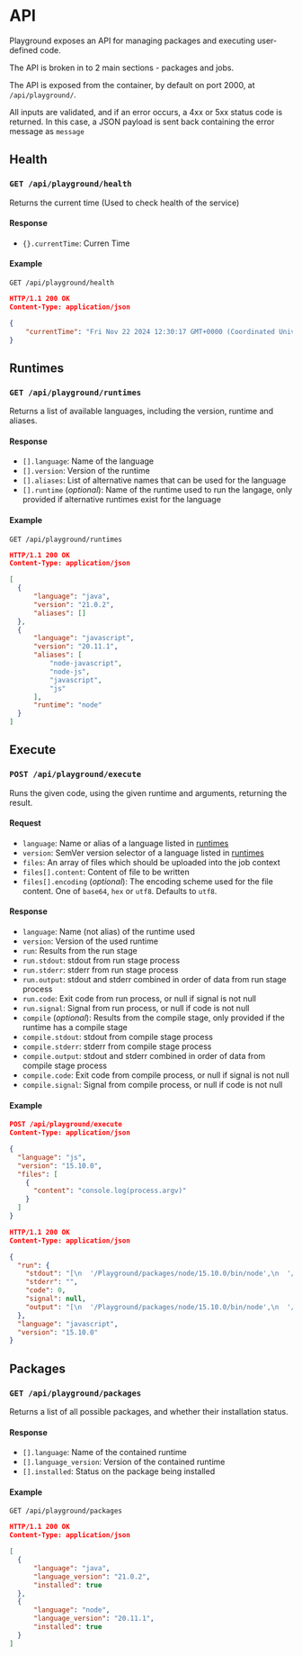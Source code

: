 # API

Playground exposes an API for managing packages and executing user-defined code.

The API is broken in to 2 main sections - packages and jobs.

The API is exposed from the container, by default on port 2000, at `/api/playground/`.

All inputs are validated, and if an error occurs, a 4xx or 5xx status code is returned.
In this case, a JSON payload is sent back containing the error message as `message`


## Health

### `GET /api/playground/health`

Returns the current time (Used to check health of the service)

#### Response
-   `{}.currentTime`: Curren Time

#### Example

```
GET /api/playground/health
```

```json
HTTP/1.1 200 OK
Content-Type: application/json

{
    "currentTime": "Fri Nov 22 2024 12:30:17 GMT+0000 (Coordinated Universal Time)"
}
```

## Runtimes

### `GET /api/playground/runtimes`

Returns a list of available languages, including the version, runtime and aliases.

#### Response

-   `[].language`: Name of the language
-   `[].version`: Version of the runtime
-   `[].aliases`: List of alternative names that can be used for the language
-   `[].runtime` (_optional_): Name of the runtime used to run the langage, only provided if alternative runtimes exist for the language

#### Example

```
GET /api/playground/runtimes
```

```json
HTTP/1.1 200 OK
Content-Type: application/json

[
  {
      "language": "java",
      "version": "21.0.2",
      "aliases": []
  },
  {
      "language": "javascript",
      "version": "20.11.1",
      "aliases": [
          "node-javascript",
          "node-js",
          "javascript",
          "js"
      ],
      "runtime": "node"
  }
]
```

## Execute

### `POST /api/playground/execute`

Runs the given code, using the given runtime and arguments, returning the result.

#### Request

-   `language`: Name or alias of a language listed in [runtimes](#runtimes)
-   `version`: SemVer version selector of a language listed in [runtimes](#runtimes)
-   `files`: An array of files which should be uploaded into the job context
-   `files[].content`: Content of file to be written
-   `files[].encoding` (_optional_): The encoding scheme used for the file content. One of `base64`, `hex` or `utf8`. Defaults to `utf8`.

#### Response

-   `language`: Name (not alias) of the runtime used
-   `version`: Version of the used runtime
-   `run`: Results from the run stage
-   `run.stdout`: stdout from run stage process
-   `run.stderr`: stderr from run stage process
-   `run.output`: stdout and stderr combined in order of data from run stage process
-   `run.code`: Exit code from run process, or null if signal is not null
-   `run.signal`: Signal from run process, or null if code is not null
-   `compile` (_optional_): Results from the compile stage, only provided if the runtime has a compile stage
-   `compile.stdout`: stdout from compile stage process
-   `compile.stderr`: stderr from compile stage process
-   `compile.output`: stdout and stderr combined in order of data from compile stage process
-   `compile.code`: Exit code from compile process, or null if signal is not null
-   `compile.signal`: Signal from compile process, or null if code is not null

#### Example

```json
POST /api/playground/execute
Content-Type: application/json

{
  "language": "js",
  "version": "15.10.0",
  "files": [
    {
      "content": "console.log(process.argv)"
    }
  ]
}
```

```json
HTTP/1.1 200 OK
Content-Type: application/json

{
  "run": {
    "stdout": "[\n  '/Playground/packages/node/15.10.0/bin/node',\n  '/Playground/jobs/e87afa0d-6c2a-40b8-a824-ffb9c5c6cb64/my_cool_code.js',\n  '1',\n  '2',\n  '3'\n]\n",
    "stderr": "",
    "code": 0,
    "signal": null,
    "output": "[\n  '/Playground/packages/node/15.10.0/bin/node',\n  '/Playground/jobs/e87afa0d-6c2a-40b8-a824-ffb9c5c6cb64/my_cool_code.js',\n  '1',\n  '2',\n  '3'\n]\n"
  },
  "language": "javascript",
  "version": "15.10.0"
}
```

## Packages

### `GET /api/playground/packages`

Returns a list of all possible packages, and whether their installation status.

#### Response

-   `[].language`: Name of the contained runtime
-   `[].language_version`: Version of the contained runtime
-   `[].installed`: Status on the package being installed

#### Example

```
GET /api/playground/packages
```

```json
HTTP/1.1 200 OK
Content-Type: application/json

[
  {
      "language": "java",
      "language_version": "21.0.2",
      "installed": true
  },
  {
      "language": "node",
      "language_version": "20.11.1",
      "installed": true
  }
]
```